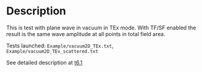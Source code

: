 # Description

This is test with plane wave in vacuum in TEx mode. With TF/SF enabled the result is the same wave amplitude at all points in total field area.

Tests launched: `Example/vacuum2D_TEx.txt`, `Example/vacuum2D_TEx_scattered.txt`

See detailed description at [t6.1](../t6.1/README.md)